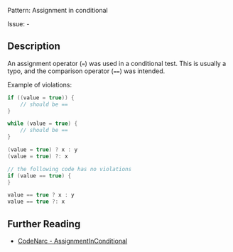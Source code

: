 Pattern: Assignment in conditional

Issue: -

## Description

An assignment operator (`=`) was used in a conditional test. This is usually a typo, and the comparison operator (`==`) was intended.

Example of violations:

``` groovy
if ((value = true)) {
    // should be ==
}

while (value = true) {
    // should be ==
}

(value = true) ? x : y
(value = true) ?: x

// the following code has no violations
if (value == true) {
}

value == true ? x : y
value == true ?: x
```

## Further Reading

* [CodeNarc - AssignmentInConditional](http://codenarc.sourceforge.net/codenarc-rules-basic.html#AssignmentInConditional)